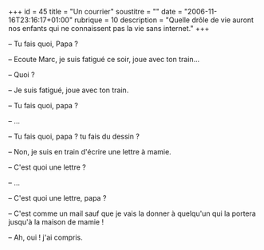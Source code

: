 +++
id = 45
title = "Un courrier"
soustitre = ""
date = "2006-11-16T23:16:17+01:00"
rubrique = 10
description = "Quelle drôle de vie auront nos enfants qui ne connaissent pas la vie sans internet."
+++

<div class="chapo"></div>
­­­­­­­­­­­­– Tu fais quoi, Papa ?

– Ecoute Marc, je suis fatigué ce soir, joue avec ton train...

– Quoi ?

– Je suis fatigué, joue avec ton train.

– Tu fais quoi, papa ? 

– ...

– Tu fais quoi, papa ? tu fais du dessin ?

– Non, je suis en train d'écrire une lettre à mamie.

– C'est quoi une lettre ?

– ...

– C'est quoi une lettre, papa ?

– C'est comme un mail sauf que je vais la donner à quelqu'un qui la portera jusqu'à la maison de mamie !

– Ah, oui ! j'ai compris.